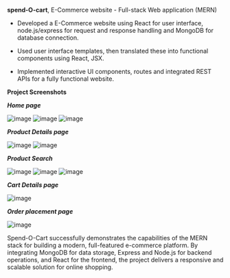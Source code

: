 **spend-O-cart**, E-Commerce website - Full-stack Web application (MERN)

- Developed a E-Commerce website using React for user interface, node.js/express for request and response handling and MongoDB for database connection. 

- Used user interface templates, then translated these into functional components using React, JSX.

- Implemented interactive UI components, routes and integrated REST APIs for a fully functional website.

**Project Screenshots**

_**Home page**_

![image](https://github.com/user-attachments/assets/07ee9631-7085-4225-8d46-80b4ad0c1eea)
![image](https://github.com/user-attachments/assets/bb64945f-c306-484d-b135-dd267ee69d01)
![image](https://github.com/user-attachments/assets/459e5551-88ff-4369-b844-ea7c62e9e926)

_**Product Details page**_

![image](https://github.com/user-attachments/assets/db40f2ac-89ff-4981-a297-9051ac6fd3a9)
![image](https://github.com/user-attachments/assets/dfafa512-6aa1-4ca3-9f08-75c949168cc7)

_**Product Search**_

![image](https://github.com/user-attachments/assets/00f3ca16-9b5f-4678-a9ea-acf4f24f87e9)
![image](https://github.com/user-attachments/assets/0fe987f1-f0f0-4658-94a6-853f4c2fa8eb)
![image](https://github.com/user-attachments/assets/5a320d8e-8b47-4c82-aa2d-66c477734c2b)

_**Cart Details page**_

![image](https://github.com/user-attachments/assets/0b1fcc3a-7b31-4f3f-91c0-36b8f60666b3)

_**Order placement page**_

![image](https://github.com/user-attachments/assets/666e6c83-77a8-40e1-b65d-66fdc4d7cb7a)

Spend-O-Cart successfully demonstrates the capabilities of the MERN stack for building a modern, full-featured e-commerce platform. By integrating MongoDB for data storage, Express and Node.js for backend operations, and React for the frontend, the project delivers a responsive and scalable solution for online shopping.

